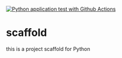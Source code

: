 [![Python application test with Github Actions](https://github.com/he0019ng/scaffold/actions/workflows/main.yml/badge.svg)](https://github.com/he0019ng/scaffold/actions/workflows/main.yml)


# scaffold
this is a project scaffold for Python
